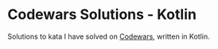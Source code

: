 # Codewars Solutions - Kotlin

Solutions to kata I have solved on [Codewars](https://codewars.com), written in Kotlin.
